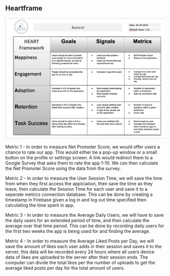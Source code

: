 ## Heartframe

![Buzzcut Heartframe](../src/heartframe.png)

Metric 1 - In order to measure Net Promoter Score, we would offer users a chance to rate our app. This would either be a pop-up window or a small button on the profile or settings screen. A link would redirect them to a Google Survey that asks them to rate the app 1-10. We can then calculate the Net Promoter Score using the data from the survey.

Metric 2 - In order to measure the User Session Time, we will save the time from when they first access the applciation, then save the time as they leave, then calculate the Session Time for each user and save it to a seperate metrics connection database. This can be done by creating a timestamp in Firebase given a log in and log out time specified then calculating the time spent in app.

Metric 3 - In order to measure the Average Daily Users, we will have to save the daily users for an extended period of time, and then calculate the average over that time period. This can be done by recording daily users for the first two weeks the app is being used for and finding the average. 

Metric 4 - In order to measure the Average Liked Posts per Day, we will save the amount of likes each user adds in their session and saves it to the server, this data will be recorded every 24 hours where all users device data of likes are uploaded to the server after their session ends. The computer can divide the total likes per the number of uploads to get the average liked posts per day for the total amount of users.
